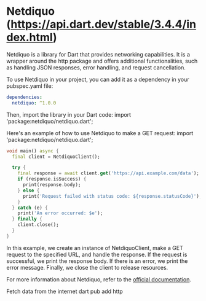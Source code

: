# Netdiquo (https://api.dart.dev/stable/3.4.4/index.html)
Netdiquo is a library for Dart that provides networking capabilities. It is a wrapper around the http package and offers additional functionalities, such as handling JSON responses, error handling, and request cancellation.

To use Netdiquo in your project, you can add it as a dependency in your pubspec.yaml file:

```yaml
dependencies:
  netdiquo: ^1.0.0
```

Then, import the library in your Dart code:
import 'package:netdiquo/netdiquo.dart';

Here's an example of how to use Netdiquo to make a GET request:
import 'package:netdiquo/netdiquo.dart';

```dart
void main() async {
  final client = NetdiquoClient();

  try {
    final response = await client.get('https://api.example.com/data');
    if (response.isSuccess) {
      print(response.body);
    } else {
      print('Request failed with status code: ${response.statusCode}');
    }
  } catch (e) {
    print('An error occurred: $e');
  } finally {
    client.close();
  }
}

```
In this example, we create an instance of NetdiquoClient, make a GET request to the specified URL, and handle the response. If the request is successful, we print the response body. If there is an error, we print the error message. Finally, we close the client to release resources.

For more information about Netdiquo, refer to the [official documentation](https://api.dart.dev/stable/3.4.4/index.html).

Fetch data from the internet
dart pub add http